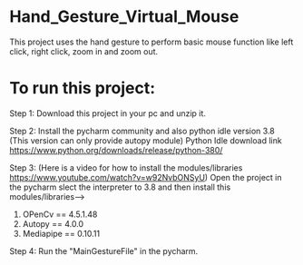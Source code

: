 # Hand_Gesture_Virtual_Mouse
This project uses the hand gesture to perform basic mouse function like left click, right click, zoom in and zoom out.

# To run this project:
Step 1:
Download this project in your pc and unzip it.

Step 2:
Install the pycharm community and also python idle version 3.8 (This version can only provide autopy module)
  Python Idle download link https://www.python.org/downloads/release/python-380/

Step 3: (Here is a video for how to install the modules/libraries https://www.youtube.com/watch?v=w92NvbONSyU)
  Open the project in the pycharm slect the interpreter to 3.8 and then install this modules/libraries-->
1) OPenCv == 4.5.1.48 
2) Autopy == 4.0.0 
3) Mediapipe == 0.10.11 

Step 4:
Run the "MainGestureFile" in the pycharm. 
